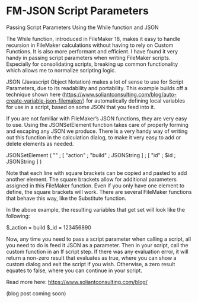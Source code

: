 FM-JSON Script Parameters
=========================

Passing Script Parameters Using the While function and JSON

The While function, introduced in FileMaker 18, makes it easy to handle recursion in FileMaker calculations without having to rely on Custom Functions. It is also more performant and efficient. I have found it very handy in passing script parameters when writing FileMaker scripts. Especially for consolidating scripts, breaking up common functionality which allows me to normalize scripting logic.

JSON (Javascript Object Notation) makes a lot of sense to use for Script Parameters, due to its readability and portability. This example builds off a technique shown here (https://www.soliantconsulting.com/blog/auto-create-variable-json-filemaker/) for automatically defining local variables for use in a script, based on some JSON that you feed into it. 

If you are not familiar with FileMaker’s JSON functions, they are very easy to use. Using the JSONSetElement function takes care of properly forming and escaping any JSON we produce. There is a very handy way of writing out this function in the calculation dialog, to make it very easy to add or delete elements as needed.

JSONSetElement ( "" 
 ; [ "action" ; "build" ; JSONString ]
 ; [ "id" ; $id ; JSONString ]
)

Note that each line with square brackets can be copied and pasted to add another element. The square brackets allow for additional parameters assigned in this FileMaker function. Even if you only have one element to define, the square brackets will work. There are several FileMaker functions that behave this way, like the Substitute function.

In the above example, the resulting variables that get set will look like the following:

$_action = build
$_id = 123456890

Now, any time you need to pass a script parameter when calling a script, all you need to do is feed it JSON as a parameter. Then in your script, call the custom function in an If script step. If there was any evaluation error, it will return a non-zero result that evaluates as true, where you can show a custom dialog and exit the script if you wish. Otherwise, a zero result equates to false, where you can continue in your script. 


Read more here: <a href="https://www.soliantconsulting.com/blog/">https://www.soliantconsulting.com/blog/</a>

(blog post coming soon)
